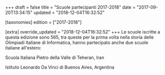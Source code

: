 +++
draft = false
title = "Scuole partecipanti 2017-2018"
date = "2017-09-20T13:34:15"
updated = "2018-12-04T16:32:52"

[taxonomies]
edition = ["2017-2018"]

[extra]
override_updated = "2018-12-04T16:32:52"
+++
Le scuole iscritte a questa edizione sono 565, tra queste per la prima volta nella storia delle Olimpiadi Italiane di Informatica, hanno partecipato anche due scuole italiane all'estero:

Scuola Italiana Pietro della Valle di Teheran, Iran

Istituto Leonardo Da Vinci di Buenos Aires, Argentina
